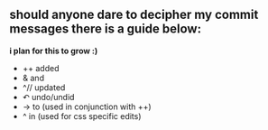 ## should anyone dare to decipher my commit messages there is a guide below:
**i plan for this to grow :)**

- ++ added
- & and
- ^// updated
- ↶ undo/undid
- → to (used in conjunction with ++)
- ^ in (used for css specific edits)
